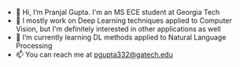 - 👋 Hi, I’m Pranjal Gupta. I'm an MS ECE student at Georgia Tech
- 👀 I mostly work on Deep Learning techniques applied to Computer Vision, but I'm definitely interested in other applications as well
- 🌱 I’m currently learning DL methods applied to Natural Language Processing
- 📫 You can reach me at pgupta332@gatech.edu

<!---
pranjalg96/pranjalg96 is a ✨ special ✨ repository because its `README.md` (this file) appears on your GitHub profile.
You can click the Preview link to take a look at your changes.
--->

